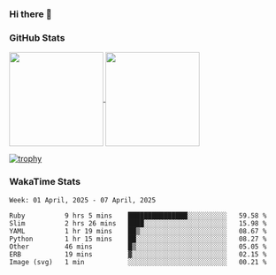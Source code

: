 ### Hi there 👋

### GitHub Stats

<a href="https://github.com/anuraghazra/github-readme-stats">
  <img align="center" height="170px" src="https://github-readme-stats.vercel.app/api/top-langs/?username=tksfjt1024&layout=compact&count_private=true&show_icons=true&show_icons=true&theme=graywhite" />
</a>
<a href="https://github.com/anuraghazra/github-readme-stats">
  <img align="center" height="170px" src="https://github-readme-stats.vercel.app/api?username=tksfjt1024&count_private=true&show_icons=true&show_icons=true&theme=graywhite" />
</a>

[![trophy](https://github-profile-trophy.vercel.app/?username=tksfjt1024)](https://github.com/ryo-ma/github-profile-trophy)

### WakaTime Stats

<!--START_SECTION:waka-->
```text
Week: 01 April, 2025 - 07 April, 2025

Ruby          9 hrs 5 mins    ███████████████░░░░░░░░░░   59.58 % 
Slim          2 hrs 26 mins   ████░░░░░░░░░░░░░░░░░░░░░   15.98 % 
YAML          1 hr 19 mins    ██▒░░░░░░░░░░░░░░░░░░░░░░   08.67 % 
Python        1 hr 15 mins    ██░░░░░░░░░░░░░░░░░░░░░░░   08.27 % 
Other         46 mins         █▒░░░░░░░░░░░░░░░░░░░░░░░   05.05 % 
ERB           19 mins         ▓░░░░░░░░░░░░░░░░░░░░░░░░   02.15 % 
Image (svg)   1 min           ░░░░░░░░░░░░░░░░░░░░░░░░░   00.21 % 
```
<!--END_SECTION:waka-->
